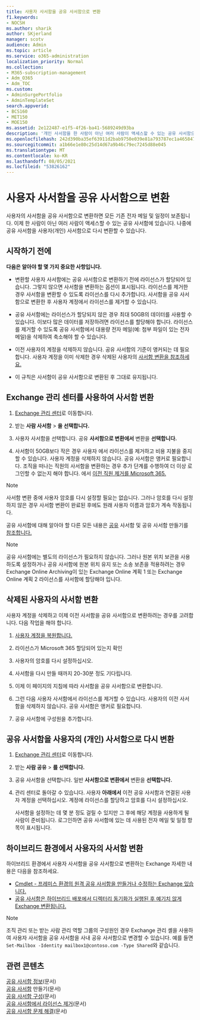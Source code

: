 ```yaml
---
title: 사용자 사서함을 공유 사서함으로 변환
f1.keywords:
- NOCSH
ms.author: sharik
author: SKjerland
manager: scotv
audience: Admin
ms.topic: article
ms.service: o365-administration
localization_priority: Normal
ms.collection:
- M365-subscription-management
- Adm_O365
- Adm_TOC
ms.custom:
- AdminSurgePortfolio
- AdminTemplateSet
search.appverid:
- BCS160
- MET150
- MOE150
ms.assetid: 2e122487-e1f5-4f26-ba41-5689249d93ba
description: '개인 사서함을 한 사람이 아닌 여러 사람이 액세스할 수 있는 공유 사서함으로 변환하는 방법을 학습합니다. '
ms.openlocfilehash: 242d390ba35ef63911d2bab9750e039e81a793787ec1a465847455e1ef5802ce
ms.sourcegitcommit: a1b66e1e80c25d14d67a9b46c79ec7245d88e045
ms.translationtype: MT
ms.contentlocale: ko-KR
ms.lasthandoff: 08/05/2021
ms.locfileid: "53826162"
---
```

# <a name="convert-a-user-mailbox-to-a-shared-mailbox"></a>사용자 사서함을 공유 사서함으로 변환

사용자의 사서함을 공유 사서함으로 변환하면 모든 기존 전자 메일 및 일정이 보존됩니다. 이제 한 사람이 아닌 여러 사람이 액세스할 수 있는 공유 사서함에 있습니다. 나중에 공유 사서함을 사용자(개인) 사서함으로 다시 변환할 수 있습니다.

## <a name="before-you-begin"></a>시작하기 전에

**다음은 알아야 할 몇 가지 중요한 사항입니다.**

- 변환할 사용자 사서함에는 공유 사서함으로 변환하기 전에 라이선스가 할당되어 있습니다. 그렇지 않으면 사서함을 변환하는 옵션이 표시됩니다. 라이선스를 제거한 경우 사서함을 변환할 수 있도록 라이선스를 다시 추가합니다. 사서함을 공유 사서함으로 변환한 후 사용자 계정에서 라이선스를 제거할 수 있습니다.

- 공유 사서함에는 라이선스가 할당되지 않은 경우 최대 50GB의 데이터를 사용할 수 있습니다. 이보다 많은 데이터를 저장하려면 라이선스를 할당해야 합니다. 라이선스를 제거할 수 있도록 공유 사서함에서 대용량 전자 메일(예: 첨부 파일이 있는 전자 메일)을 삭제하여 축소해야 할 수 있습니다.

- 이전 사용자의 계정을 삭제하지 않습니다. 공유 사서함의 기준이 앵커되는 데 필요합니다. 사용자 계정을 이미 삭제한 경우 삭제된 사용자의 [사서함 변환을 참조하세요.](#convert-the-mailbox-of-a-deleted-user)

- 이 규칙은 사서함이 공유 사서함으로 변환된 후 그대로 유지됩니다.

## <a name="use-the-exchange-admin-center-to-convert-a-mailbox"></a>Exchange 관리 센터를 사용하여 사서함 변환
 
1. <a href="https://go.microsoft.com/fwlink/p/?linkid=2059104" target="_blank">Exchange 관리 센터</a>로 이동합니다.

2. 받는 **사람 사서함** \> **을 선택합니다.**

3. 사용자 사서함을 선택합니다. 공유 **사서함으로 변환에서** 변환을 **선택합니다.**

4. 사서함이 50GB보다 작은 경우 사용자 에서 [](../manage/remove-licenses-from-users.md)라이선스를 제거하고 비용 지불을 중지할 수 있습니다. 사용자 계정을 삭제하지 않습니다. 공유 사서함은 앵커로 필요합니다. 조직을 떠나는 직원의 사서함을 변환하는 경우 추가 단계를 수행하여 더 이상 로그인할 수 없는지 해야 합니다. 에서 [이전 직원 제거를 Microsoft 365.](../add-users/remove-former-employee.md)
    
> [!NOTE]
> 사서함 변환 중에 사용자 암호를 다시 설정할 필요는 없습니다. 그러나 암호를 다시 설정하지  않은 경우 사서함 변환이 완료된 후에도 원래 사용자 이름과 암호가 계속 작동됩니다.

공유 사서함에 대해 알아야 할 다른 모든 내용은 [공유](about-shared-mailboxes.md) 사서함 및 공유 사서함 만들기를 [참조합니다.](create-a-shared-mailbox.md)

> [!NOTE]
> 공유 사서함에는 별도의 라이선스가 필요하지 않습니다. 그러나 원본 위치 보관을 사용하도록 설정하거나 공유 사서함에 원본 위치 유지 또는 소송 보존을 적용하려는 경우 Exchange Online Archiving이 있는 Exchange Online 계획 1 또는 Exchange Online 계획 2 라이선스를 사서함에 할당해야 입니다.

## <a name="convert-the-mailbox-of-a-deleted-user"></a>삭제된 사용자의 사서함 변환

사용자 계정을 삭제하고 이제 이전 사서함을 공유 사서함으로 변환하려는 경우를 고려합니다. 다음 작업을 해야 합니다.

1. [사용자 계정을 복원합니다.](../add-users/restore-user.md)

2. 라이선스가 Microsoft 365 할당되어 있는지 확인

3. 사용자의 암호를 다시 설정하십시오.
    
4. 사서함을 다시 만들 때까지 20-30분 정도 기다립니다.
    
5. 이제 이 페이지의 지침에 따라 사서함을 공유 사서함으로 변환합니다.
    
6. 그런 다음 사용자 사서함에서 라이선스를 제거할 수 있습니다. 사용자의 이전 사서함을 삭제하지 않습니다. 공유 사서함은 앵커로 필요합니다.
    
7. 공유 사서함에 구성원을 추가합니다.

## <a name="convert-a-shared-mailbox-back-to-a-users-private-mailbox"></a>공유 사서함을 사용자의 (개인) 사서함으로 다시 변환

1. <a href="https://go.microsoft.com/fwlink/p/?linkid=2059104" target="_blank">Exchange 관리 센터</a>로 이동합니다.
   
2. 받는 **사람 공유** \> **를 선택합니다.**

3. 공유 사서함을 선택합니다. 일반 **사서함으로 변환에서** 변환을 **선택합니다.**

4. 관리 센터로 돌아갈 수 있습니다. 사용자 **아래에서** 이전 공유 사서함과 연결된 사용자 계정을 선택하십시오. 계정에 라이선스를 할당하고 암호를 다시 설정하십시오.

   사서함을 설정하는 데 몇 분 정도 걸릴 수 있지만 그 후에 해당 계정을 사용하게 될 사람이 준비됩니다. 로그인하면 공유 사서함에 있는 데 사용된 전자 메일 및 일정 항목이 표시됩니다.

## <a name="convert-a-users-mailbox-in-a-hybrid-environment"></a>하이브리드 환경에서 사용자의 사서함 변환

하이브리드 환경에서 사용자 사서함을 공유 사서함으로 변환하는 Exchange 자세한 내용은 다음을 참조하세요.

 - [Cmdlet - 프레미스 환경의 원격 공유 사서함을 만들거나 수정하는 Exchange 있습니다.](https://support.microsoft.com/office/cmdlets-to-create-or-modify-a-remote-shared-mailbox-in-an-on-premises-exchange-environment-9e83fb59-c001-729c-a4c0-b2964c154b49)
 - [공유 사서함은 하이브리드 배포에서 디렉터리 동기화가 실행된 후 예기치 않게 Exchange 변환됩니다.](/exchange/troubleshoot/user-and-shared-mailboxes/shared-mailboxes-unexpectedly-converted-to-user-mailboxes)
 

> [!NOTE]
> 조직 관리 또는 받는 사람 관리 역할 그룹의 구성원인 경우 Exchange 관리 셸을 사용하여 사용자 사서함을 공유 사서함을 사내 공유 사서함으로 변경할 수 있습니다. 예를 들면 `Set-Mailbox -Identity mailbox1@contoso.com -Type Shared`와 같습니다.

## <a name="related-content"></a>관련 콘텐츠

[공유 사서함 정보](about-shared-mailboxes.md)(문서)\
[공유 사서함](create-a-shared-mailbox.md) 만들기(문서)\
[공유 사서함 구성](configure-a-shared-mailbox.md)(문서)\
[공유 사서함에서 라이선스 제거](remove-license-from-shared-mailbox.md)(문서)\
[공유 사서함 문제 해결](resolve-issues-with-shared-mailboxes.md)(문서)